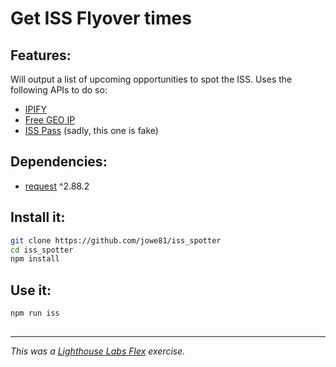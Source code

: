 # Get ISS Flyover times

## Features:
Will output a list of upcoming opportunities to spot the ISS. Uses the following APIs to do so:
* [IPIFY](https://api.ipify.org)
* [Free GEO IP](https://freegeoip.app/)
* [ISS Pass](https://iss-pass.herokuapp.com/json/) (sadly, this one is fake)

## Dependencies:
* [request](https://www.npmjs.com/package/request) ^2.88.2

## Install it:
```bash
git clone https://github.com/jowe81/iss_spotter
cd iss_spotter
npm install
```

## Use it:
```bash
npm run iss
```
## 

---
_This was a [Lighthouse Labs Flex](https://www.lighthouselabs.ca/en/web-development-flex-program) exercise._